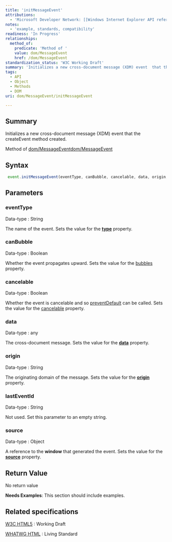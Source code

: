 ```yaml
---
title: 'initMessageEvent'
attributions:
  - 'Microsoft Developer Network: [[Windows Internet Explorer API reference](http://msdn.microsoft.com/en-us/library/ie/hh828809%28v=vs.85%29.aspx) Article]'
notes:
  - 'example, standards, compatibility'
readiness: 'In Progress'
relationships:
  method_of:
    predicate: 'Method of '
    value: dom/MessageEvent
    href: /dom/MessageEvent
standardization_status: 'W3C Working Draft'
summary: 'Initializes a new cross-document message (XDM) event  that the  createEvent method created.'
tags:
  - API
  - Object
  - Methods
  - DOM
uri: dom/MessageEvent/initMessageEvent

---
```

## Summary

Initializes a new cross-document message (XDM) event that the createEvent method created.

Method of [dom/MessageEvent](/dom/MessageEvent)[dom/MessageEvent](/dom/MessageEvent)

## Syntax

``` js
 event.initMessageEvent(eventType, canBubble, cancelable, data, origin, lastEventId, source);
```

## Parameters

### eventType

 Data-type
:   String

 The name of the event. Sets the value for the [**type**](/dom/Event/type) property.

### canBubble

 Data-type
:   Boolean

 Whether the event propagates upward. Sets the value for the [bubbles](/dom/Event/bubbles) property.

### cancelable

 Data-type
:   Boolean

 Whether the event is cancelable and so [preventDefault](/dom/Event/preventDefault) can be called. Sets the value for the [cancelable](/dom/Event/cancelable) property.

### data

 Data-type
:   any

 The cross-document message. Sets the value for the [**data**](/dom/MessageEvent/data) property.

### origin

 Data-type
:   String

 The originating domain of the message. Sets the value for the [**origin**](/dom/MessageEvent/origin) property.

### lastEventId

 Data-type
:   String

 Not used. Set this parameter to an empty string.

### source

 Data-type
:   Object

 A reference to the **window** that generated the event. Sets the value for the [**source**](/dom/MessageEvent/source) property.

## Return Value

No return value

**Needs Examples**: This section should include examples.

## Related specifications

[W3C HTML5](http://www.w3.org/TR/html5/)
:   Working Draft

[WHATWG HTML](http://www.whatwg.org/specs/web-apps/current-work/multipage/)
:   Living Standard
